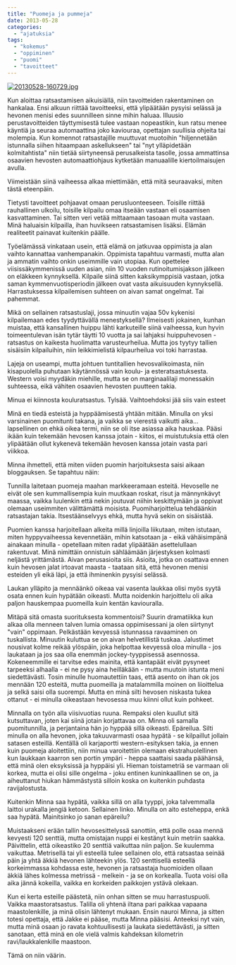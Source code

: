 ```yaml
---
title: "Puomeja ja pummeja"
date: 2013-05-28
categories: 
  - "ajatuksia"
tags: 
  - "kokemus"
  - "oppiminen"
  - "puomi"
  - "tavoitteet"
---
```


[![20130528-160729.jpg](images/20130528-160729.jpg)](https://jagster.eksis.one/wp-content/uploads/20130528-160729.jpg)

Kun aloittaa ratsastamisen aikuisiällä, niin tavoitteiden rakentaminen on hankalaa. Ensi alkuun riittää tavoitteeksi, että ylipäätään pysyisi selässä ja hevonen menisi edes suunnilleen sinne mihin haluaa. Illuusio perustavoitteiden täyttymisestä tulee vastaan nopeastikin, kun ratsu menee käyntiä ja seuraa automaattina joko kaviouraa, opettajan suullisia ohjeita tai molempia. Kun komennot ratsastajille muuttuvat muotoihin "hiljennetään istunnalla siihen hitaampaan askellukseen" tai "nyt ylläpidetään kolmitahtista" niin tietää siirtyneensä perusalkeista tasolle, jossa ammattinsa osaavien hevosten automaattiohjaus kytketään manuaalille kiertoilmaisujen avulla.

<!--more-->

Viimeistään siinä vaiheessa alkaa miettimään, että mitä seuraavaksi, miten tästä eteenpäin.

Tietysti tavoitteet pohjaavat omaan perusluonteeseen. Toisille riittää rauhallinen ulkoilu, toisille kilpailu omaa itseään vastaan eli osaamisen kasvattaminen. Tai sitten veri vetää mittaamaan tasoaan muita vastaan. Minä haluaisin kilpailla, ihan huvikseen ratsastamisen lisäksi. Elämän realiteetit painavat kuitenkin päälle.

Työelämässä vinkataan usein, että elämä on jatkuvaa oppimista ja alan vaihto kannattaa vanhempanakin. Oppimista tapahtuu varmasti, mutta alan ja ammatin vaihto onkin useimmille vain utopiaa. Kun opettelee viisissäkymmenissä uuden asian, niin 10 vuoden rutinoitumisjakson jälkeen on eläkkeen kynnyksellä. Kilpaile siinä sitten kaksikymppisiä vastaan, jotka saman kymmenvuotisperiodin jälkeen ovat vasta aikuisuuden kynnyksellä. Harrastuksessa kilpailemisen suhteen on aivan samat ongelmat. Tai pahemmat.

Mikä on sellainen ratsastuslaji, jossa minuutin vajaa 50v kykenisi kilpailemaan edes tyydyttävällä menestyksellä? Ilmeisesti jokainen, kunhan muistaa, että kansallinen huippu lähti karkuteille siinä vaiheessa, kun hyvin toimeentulevan isän tytär täytti 10 vuotta ja sai lahjaksi huippuhevosen - ratsastus on kaikesta huolimatta varusteurheilua. Mutta jos tyytyy tallien sisäisiin kilpailuihin, niin leikkimielistä kilpaurheilua voi toki harrastaa.

Lajeja on useampi, mutta johtuen tuntitallien hevosvalikoimasta, niin kisapuolella puhutaan käytännössä vain koulu- ja esteratsastuksesta. Western voisi myydäkin miehille, mutta se on marginaalilaji monessakin suhteessa, eikä vähiten osaavien hevosten puutteen takia.

Minua ei kiinnosta kouluratsastus. Tylsää. Vaihtoehdoksi jää siis vain esteet

Minä en tiedä esteistä ja hyppäämisestä yhtään mitään. Minulla on yksi varsinainen puomitunti takana, ja vaikka se vierestä vaikutti aika... lapsellinen on ehkä oikea termi, niin se oli itse asiassa aika hauskaa. Pääsi ikään kuin tekemään hevosen kanssa jotain - kiitos, ei muistutuksia että olen ylipäätään ollut kykenevä tekemään hevosen kanssa jotain vasta pari viikkoa.

Minna ihmetteli, että miten viiden puomin harjoituksesta saisi aikaan bloggauksen. Se tapahtuu näin:

Tunnilla laitetaan puomeja maahan markkeeramaan esteitä. Hevoselle ne eivät ole sen kummallisempia kuin muutkaan roskat, risut ja männynkävyt maassa, vaikka luulenkin että nekin joutuvat niihin keskittymään ja oppivat olemaan useimmiten välittämättä moisista. Puomiharjoittelua tehdäänkin ratsastajan takia. Itsestäänselvyys ehkä, mutta hyvä sekin on sisäistää.

Puomien kanssa harjoitellaan alkeita millä linjoilla liikutaan, miten istutaan, miten hyppyvaiheessa kevennetään, mihin katsotaan ja - eikä vähäisimpänä ainakaan minulla - opetellaan miten radat ylipäätään asettelullaan rakentuvat. Minä nimittäin onnistuin sähläämään järjestyksen kolmasti neljästä yrittämästä. Aivan perusasioita siis. Asioita, jotka on osattava ennen kuin hevosen jalat irtoavat maasta - taataan sitä, että hevonen menisi esteiden yli eikä läpi, ja että ihminenkin pysyisi selässä.

Laukan ylläpito ja mennäänkö oikeaa vai vasenta laukkaa olisi myös syytä osata ennen kuin hypätään oikeasti. Mutta noidenkin harjoittelu oli aika paljon hauskempaa puomeilla kuin kentän kaviouralla.

Mitäpä sitä omasta suorituksesta kommentoisi? Suurin dramatiikka kun alkaa olla menneen talven lumia omassa oppimisessani ja olen siirtynyt "vain" oppimaan. Pelkästään kevyessä istunnassa ravaaminen on tuskallista. Minuutin kuluttua se on aivan helvetillistä tuskaa. Jalustimet nousivat kolme reikää ylöspäin, joka helpottaa kevyessä oloa minulla - jos laukataan ja jos saa olla enemmän jockey-tyyppisessä asennossa. Kokeneemmille ei tarvitse edes mainita, että kantapäät eivät pysyneet tarpeeksi alhaalla - ei ne pysy aina heilläkään - mutta muutoin istunta meni siedettävästi. Tosin minulle huomautettiin taas, että asento on ihan ok jos mennään 120 esteitä, mutta puomeilla ja matalammilla moinen on liioittelua ja selkä saisi olla suorempi. Mutta en minä silti hevosen niskasta tukea ottanut - ei minulla oikeastaan hevosessa muu kiinni ollut kuin pohkeet.

Minnalla on työn alla viisivuotias ruuna. Rempaksi olen kuullut sitä kutsuttavan, joten kai siinä jotain korjattavaa on. Minna oli samalla puomitunnilla, ja perjantaina hän jo hyppää sillä oikeasti. Epäreilua. Silti minulla on alla hevonen, joka takuuvarmasti osaa hypätä - se kilpaillut jollain satasen esteillä. Kentällä oli karjaportti western-esityksen takia, ja ennen kuin puomeja aloitettiin, niin minua varoitettiin olemaan ekstrahuolellinen kun laukkaan kaarron sen portin ympäri - heppa saattaisi saada päähänsä, että minä olen eksyksissä ja hyppäisi yli. Hieman toistametriä se varmaan oli korkea, mutta ei olisi sille ongelma - joku entinen kuninkaallinen se on, ja aiheuttanut hiukan hämmästystä silloin koska on kuitenkin puhdasta ravijalostusta.

Kuitenkin Minna saa hypätä, vaikka sillä on alla tyyppi, joka talvemmalla laittoi urakalla jengiä ketoon. Sellainen linko. Minulla on aito esteheppa, enkä saa hypätä. Mainitsinko jo sanan epäreilu?

Muistaakseni erään tallin hevosesittelyssä sanottiin, että polle osaa mennä kevyesti 120 senttiä, mutta omistajan nuppi ei kestänyt kuin metriin saakka. Päivittelin, että oikeastiko 20 senttiä vaikuttaa niin paljon. Se kuulemma vaikuttaa. Metrisellä tai yli esteellä tulee sellainen olo, että ratsastaa seinää päin ja yhtä äkkiä hevonen lähteekin ylös. 120 senttisellä esteellä korkeimmassa kohdassa este, hevonen ja ratsastaja huomioiden ollaan äkkiä lähes kolmessa metrissä - melkein - ja se on korkealla. Tuota voisi olla aika jännä kokeilla, vaikka en korkeiden paikkojen ystävä olekaan.

Kun ei kerta esteille päästetä, niin onhan sitten se muu harrastuspuoli. Vaikka maastoratsastus. Talilla oli yhtenä iltana pari paikkaa vapaana maastolenkille, ja minä olisin lähtenyt mukaan. Ensin nauroi Minna, ja sitten totesi opettaja, että Jakke ei pääse, mutta Minna pääsisi. Anteeksi nyt vain, mutta minä osaan jo ravata kohtuullisesti ja laukata siedettävästi, ja sitten sanotaan, että minä en ole vielä valmis kahdeksan kilometrin ravi/laukkalenkille maastoon.

Tämä on niin väärin.

